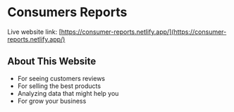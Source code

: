 # Consumers Reports

Live website link: [https://consumer-reports.netlify.app/](https://consumer-reports.netlify.app/)

## About This Website

- For seeing customers reviews
- For selling the best products
- Analyzing data that might help you
- For grow your business
